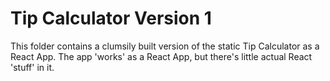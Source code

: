 # Tip Calculator Version 1

This folder contains a clumsily built version of the static Tip Calculator as a React App. The app 'works' as a React App, but there's little actual React 'stuff' in it. 